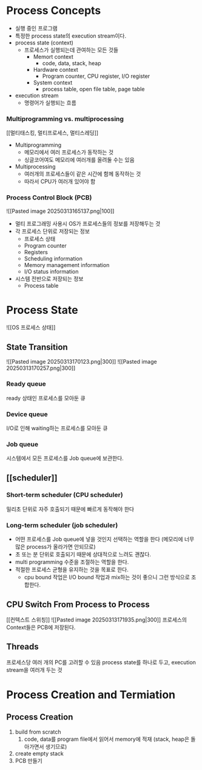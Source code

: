# Process Concepts
- 실행 중인 프로그램
- 특정한 process state의 execution stream이다.
- process state (context)
	- 프로세스가 실행되는데 관여하는 모든 것들
		- Memort context
			- code, data, stack, heap
		- Hardware context
			- Program counter, CPU register, I/O register
		- System context
			- process table, open file table, page table
- execution stream
	- 명령어가 실행되는 흐름
### Multiprogramming vs. multiprocessing
[[멀티태스킹, 멀티프로세스, 멀티스레딩]]
- Multiprogramming
	- 메모리에서 여러 프로세스가 동작하는 것
	- 싱글코어여도 메모리에 여러개를 올려둘 수는 있음
- Multiprocessing
	- 여러개의 프로세스들이 같은 시간에 함께 동작하는 것
	- 따라서 CPU가 여러개 있어야 함
### Process Control Block (PCB)
![[Pasted image 20250313165137.png|100]]
- 멀티 프로그래밍 사용시 OS가 프로세스들의 정보를 저장해두는 것
- 각 프로세스 단위로 저장되는 정보
	- 프로세스 상태
	- Program counter
	- Registers
	- Scheduling information
	- Memory management information
	- I/O status information
- 시스템 전반으로 저장되는 정보
	- Process table
# Process State
![[OS 프로세스 상태]]
## State Transition
![[Pasted image 20250313170123.png|300]]
![[Pasted image 20250313170257.png|300]]
### Ready queue
ready 상태인 프로세스를 모아둔 큐
### Device queue
I/O로 인해 waiting하는 프로세스를 모아둔 큐
### Job queue
시스템에서 모든 프로세스를 Job queue에 보관한다.
## [[scheduler]]

### Short-term scheduler (CPU scheduler)
밀리초 단위로 자주 호출되기 때문에 빠르게 동작해야 한다
### Long-term scheduler (job scheduler)
- 어떤 프로세스를 Job queue에 넣을 것인지 선택하는 역할을 한다 (메모리에 너무 많은 process가 올라가면 안되므로)
- 초 또는 분 단위로 호출되기 때문에 상대적으로 느려도 괜찮다.
- multi programming 수준을 조절하는 역할을 한다.
- 적절한 프로세스 균형을 유지하는 것을 목표로 한다.
	- cpu bound 작업은 I/O bound 작업과 mix하는 것이 좋으니 그런 방식으로 조합한다.
## CPU Switch From Process to Process
[[컨텍스트 스위칭]]
![[Pasted image 20250313171935.png|300]]
프로세스의 Context들은 PCB에 저장된다.
## Threads
프로세스당 여러 개의 PC를 고려할 수 있음
process state를 하나로 두고, execution stream을 여러개 두는 것
# Process Creation and Termiation
## Process Creation
1. build from scratch
	1. code, data를 program file에서 읽어서 memory에 적재 (stack, heap은 돌아가면서 생기므로)
2. create empty stack
3. PCB 만들기